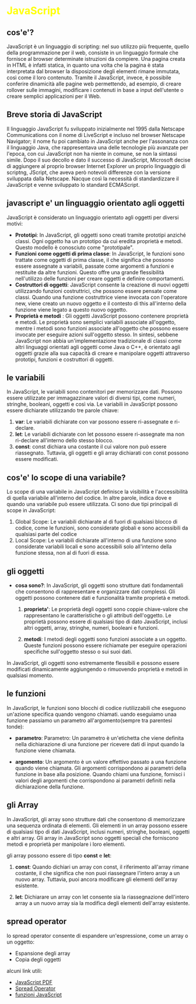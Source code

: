 # <span style="color: yellow"> JavaScript

## cos'e'?

JavaScript è un linguaggio di scripting: nel suo utilizzo più frequente, quello della
programmazione per il web, consiste in un linguaggio formale che fornisce al browser determinate
istruzioni da compiere. Una pagina creata in HTML è infatti statica, in quanto una volta che la
pagina è stata interpretata dal browser la disposizione degli elementi rimane immutata, così come il
loro contenuto.
Tramite il JavaScript, invece, è possibile conferire dinamicità alle pagine web permettendo, ad
esempio, di creare rollover sulle immagini, modificare i contenuti in base a input dell'utente o creare
semplici applicazioni per il Web.

## Breve storia di JavaScript

Il linguaggio JavaScript fu sviluppato inizialmente nel 1995 dalla Netscape Communications con il
nome di LiveScript e incluso nel browser Netscape Navigator; il nome fu poi cambiato in
JavaScript anche per l'assonanza con il linguaggio Java, che rappresentava una delle tecnologie più
avanzate per l'epoca, con cui JavaScript non ha niente in comune, se non la sintassi simile.
Dopo il suo decollo e dato il successo di JavaScript, Microsoft decise di aggiungere al proprio
browser Internet Explorer un proprio linguaggio di scriptng, JScript, che aveva però notevoli
differenze con la versione sviluppata dalla Netscape. Nacque così la necessità di standardizzare il
JavaScript e venne sviluppato lo standard ECMAScript.

## javascript e' un linguaggio orientato agli oggetti

JavaScript è considerato un linguaggio orientato agli oggetti per diversi motivi:

- **Prototipi**: In JavaScript, gli oggetti sono creati tramite prototipi anziché classi. Ogni oggetto ha un prototipo da cui eredita proprietà e metodi. Questo modello è conosciuto come "prototipale".
- **Funzioni come oggetti di prima classe**: In JavaScript, le funzioni sono trattate come oggetti di prima classe, il che significa che possono essere assegnate a variabili, passate come argomenti a funzioni e restituite da altre funzioni. Questo offre una grande flessibilità nell'utilizzo delle funzioni per creare oggetti e definire comportamenti.
- **Costruttori di oggetti**: JavaScript consente la creazione di nuovi oggetti utilizzando funzioni costruttrici, che possono essere pensate come classi. Quando una funzione costruttrice viene invocata con l'operatore new, viene creato un nuovo oggetto e il contesto di this all'interno della funzione viene legato a questo nuovo oggetto.
- **Proprietà e metodi** : Gli oggetti JavaScript possono contenere proprietà e metodi. Le proprietà sono semplici variabili associate all'oggetto, mentre i metodi sono funzioni associate all'oggetto che possono essere invocate per eseguire azioni sull'oggetto stesso.
  In sintesi, sebbene JavaScript non abbia un'implementazione tradizionale di classi come altri linguaggi orientati agli oggetti come Java o C++, è orientato agli oggetti grazie alla sua capacità di creare e manipolare oggetti attraverso prototipi, funzioni e costruttori di oggetti.

## le variabili

In JavaScript, le variabili sono contenitori per memorizzare dati. Possono essere utilizzate per immagazzinare valori di diversi tipi, come numeri, stringhe, booleani, oggetti e così via. Le variabili in JavaScript possono essere dichiarate utilizzando tre parole chiave:

1. **var**: Le variabili dichiarate con var possono essere ri-assegnate e ri-declare.
2. **let**: Le variabili dichiarate con let possono essere ri-assegnate ma non ri-declare all'interno dello stesso blocco.
3. **const**: const dichiara una costante il cui valore non può essere riassegnato. Tuttavia, gli oggetti e gli array dichiarati con const possono essere modificati.

## cos'e' lo scope di una variabile?

Lo scope di una variabile in JavaScript definisce la visibilità e l'accessibilità di quella variabile all'interno del codice. In altre parole, indica dove e quando una variabile può essere utilizzata. Ci sono due tipi principali di scope in JavaScript:

1. Global Scope: Le variabili dichiarate al di fuori di qualsiasi blocco di codice, come le funzioni, sono considerate globali e sono accessibili da qualsiasi parte del codice
2. Local Scope: Le variabili dichiarate all'interno di una funzione sono considerate variabili locali e sono accessibili solo all'interno della funzione stessa, non al di fuori di essa.

## gli oggetti

- **cosa sono?**: In JavaScript, gli oggetti sono strutture dati fondamentali che consentono di rappresentare e organizzare dati complessi. Gli oggetti possono contenere dati e funzionalità tramite proprietà e metodi.

  1. **proprieta'**: Le proprietà degli oggetti sono coppie chiave-valore che rappresentano le caratteristiche o gli attributi dell'oggetto. Le proprietà possono essere di qualsiasi tipo di dato JavaScript, inclusi altri oggetti, array, stringhe, numeri, booleani e funzioni.

  2. **metodi**: I metodi degli oggetti sono funzioni associate a un oggetto. Queste funzioni possono essere richiamate per eseguire operazioni specifiche sull'oggetto stesso o sui suoi dati.

In JavaScript, gli oggetti sono estremamente flessibili e possono essere modificati dinamicamente aggiungendo o rimuovendo proprietà e metodi in qualsiasi momento.

## le funzioni

In JavaScript, le funzioni sono blocchi di codice riutilizzabili che eseguono un'azione specifica quando vengono chiamati.
uando eseguiamo unaa funzione passiamo un parametro all'argomento(sempre tra parentesi tonde):

- **parametro**: Parametro: Un parametro è un'etichetta che viene definita nella dichiarazione di una funzione per ricevere dati di input quando la funzione viene chiamata.

- **argomento**: Un argomento è un valore effettivo passato a una funzione quando viene chiamata. Gli argomenti corrispondono ai parametri della funzione in base alla posizione. Quando chiami una funzione, fornisci i valori degli argomenti che corrispondono ai parametri definiti nella dichiarazione della funzione.

## gli Array

In JavaScript, gli array sono strutture dati che consentono di memorizzare una sequenza ordinata di elementi. Gli elementi in un array possono essere di qualsiasi tipo di dati JavaScript, inclusi numeri, stringhe, booleani, oggetti e altri array. Gli array in JavaScript sono oggetti speciali che forniscono metodi e proprietà per manipolare i loro elementi.

gli array possono essere di tipo **const** e **let**:

1. **const**: Quando dichiari un array con const, il riferimento all'array rimane costante, il che significa che non puoi riassegnare l'intero array a un nuovo array. Tuttavia, puoi ancora modificare gli elementi dell'array esistente.

2. **let**: Dichiarare un array con let consente sia la riassegnazione dell'intero array a un nuovo array sia la modifica degli elementi dell'array esistente.

## spread operator

lo spread operator consente di espandere un'espressione, come un array o un oggetto:

- Espansione degli array
- Copia degli oggetti

alcuni link utili:

- [JavaScript PDF](https://pages.di.unipi.it/milazzo/teaching/AA1011-ALG/JavaScript.pdf)
- [Spread Operator](https://kinsta.com/knowledgebase/spread-operator-javascript/)
- [funzioni JavaScript](https://www.html.it/pag/47091/funzioni-in-javascript-i-fondamentali/)
